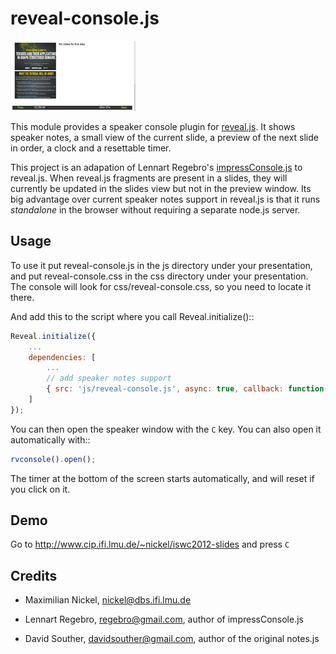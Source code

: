 reveal-console.js
=================

[thumb]: https://github.com/mnick/reveal-console.js/raw/master/screenshot_thumb.png "Screenshot Thumbnail"
[screenshot]: https://github.com/mnick/reveal-console.js/raw/master/screenshot.png "Screenshot"

[![Screenshot Thumbnail][thumb]][screenshot]

This module provides a speaker console plugin for [reveal.js](https://github.com/hakimel/reveal.js/). It shows speaker notes,
a small view of the current slide, a preview of the next slide in order,
a clock and a resettable timer.

This project is an adapation of Lennart Regebro's [impressConsole.js](https://github.com/regebro/impress-console) to reveal.js. When reveal.js fragments are present in a slides, they will currently be updated in the slides view but not in the preview window. Its big advantage over current speaker notes support in reveal.js is that it runs *standalone* in the browser without requiring a separate node.js server.

Usage
-----

To use it put reveal-console.js in the js directory under your presentation, and
put reveal-console.css in the css directory under your presentation. The
console will look for css/reveal-console.css, so you need to locate it there.

And add this to the script where you call Reveal.initialize()::

```javascript
Reveal.initialize({
	...
    dependencies: [
    	...
        // add speaker notes support
        { src: 'js/reveal-console.js', async: true, callback: function() { rvconsole().init(); } },
    ]
});
```

You can then open the speaker window with the `C` key. You can also open it automatically with::

```javascript
rvconsole().open();
```

The timer at the bottom of the screen starts automatically, and will reset if you click on it.

Demo
----
Go to http://www.cip.ifi.lmu.de/~nickel/iswc2012-slides and press `C`

Credits
-------
* Maximilian Nickel, <nickel@dbs.ifi.lmu.de>

* Lennart Regebro, regebro@gmail.com, author of impressConsole.js

* David Souther, davidsouther@gmail.com, author of the original notes.js
